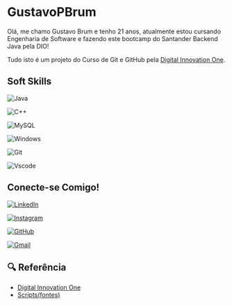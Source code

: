 # GustavoPBrum

Olá, me chamo Gustavo Brum e  tenho 21 anos, atualmente estou cursando Engenharia de Software e fazendo este bootcamp do Santander Backend Java pela DIO!

Tudo isto é um projeto do Curso de Git e GitHub pela [Digital Innovation One](https://web.dio.me/course/versionamento-de-codigo-com-git-e-github/learning/599dd3dd-d189-474f-a55c-22f37b4472da?back=/track/santander-2024-backend-com-java&tab=undefined&moduleId=undefined).

## Soft Skills

![Java](https://img.shields.io/badge/java-%23ED8B00.svg?style=for-the-badge&logo=openjdk&logoColor=white)

![C++](https://img.shields.io/badge/C%2B%2B-00599C?style=for-the-badge&logo=c%2B%2B&logoColor=white)

![MySQL](https://img.shields.io/badge/MySQL-00000F?style=for-the-badge&logo=mysql&logoColor=white)

![Windows](https://img.shields.io/badge/Windows-000?style=for-the-badge&logo=windows&logoColor=2CA5E0)

![Git](https://img.shields.io/badge/GIT-E44C30?style=for-the-badge&logo=git&logoColor=white)

![Vscode](https://img.shields.io/badge/Vscode-007ACC?style=for-the-badge&logo=visual-studio-code&logoColor=white)


## Conecte-se Comigo!

[![LinkedIn](https://img.shields.io/badge/LinkedIn-0077B5?style=for-the-badge&logo=linkedin&logoColor=white)](https://www.linkedin.com/in/gustavo-pereira-brum-42671b241/)

[![Instagram](https://img.shields.io/badge/-Instagram-%23E4405F?style=for-the-badge&logo=instagram&logoColor=white)](https://www.instagram.com/gustavopereirabrum/)

[![GitHub](https://img.shields.io/badge/GitHub-100000?style=for-the-badge&logo=github&logoColor=white)](https://github.com/GustavoPBrum)

[![Gmail](https://img.shields.io/badge/Gmail-333333?style=for-the-badge&logo=gmail&logoColor=red)](mailto:brumtavo@gmail.com)


## 🔍 Referência

- [Digital Innovation One](https://www.dio.me/)
- [Scripts(fontes)](https://github.com/digitalinnovationone/dio-lab-open-source/tree/main/utils)

